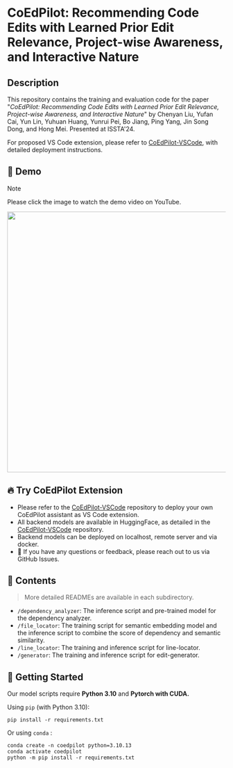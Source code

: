 # CoEdPilot: Recommending Code Edits with Learned Prior Edit Relevance, Project-wise Awareness, and Interactive Nature

## Description

This repository contains the training and evaluation code for the paper "*CoEdPilot: Recommending Code Edits with Learned Prior Edit Relevance, Project-wise Awareness, and Interactive Nature*" by Chenyan Liu, Yufan Cai, Yun Lin, Yuhuan Huang, Yunrui Pei, Bo Jiang, Ping Yang, Jin Song Dong, and Hong Mei. Presented at ISSTA'24. 

For proposed VS Code extension, please refer to [CoEdPilot-VSCode](https://github.com/code-philia/CoEdPilot-extension), with detailed deployment instructions.

## 🎥 Demo
> [!NOTE]
> Please click the image to watch the demo video on YouTube.
<div align="center">
   <a href="https://youtu.be/6G2-7Gf0Fhc">
   <img src="./demo_cover.png" width="600" />
   </a>
</div>

## 🔥 Try CoEdPilot Extension
* Please refer to the [CoEdPilot-VSCode](https://github.com/code-philia/CoEdPilot-extension) repository to deploy your own CoEdPilot assistant as VS Code extension.
* All backend models are available in HuggingFace, as detailed in the [CoEdPilot-VSCode](https://github.com/code-philia/CoEdPilot-extension) repository.
* Backend models can be deployed on localhost, remote server and via docker.
* 💬 If you have any questions or feedback, please reach out to us via GitHub Issues.

## 📂 Contents
> More detailed READMEs are available in each subdirectory.

- `/dependency_analyzer`: The inference script and pre-trained model for the dependency analyzer.
- `/file_locator`: The training script for semantic embedding model and the inference script to combine the score of dependency and semantic similarity.
- `/line_locator`: The training and inference script for line-locator.
- `/generator`: The training and inference script for edit-generator.

## 🚀 Getting Started

Our model scripts require **Python 3.10** and **Pytorch with CUDA.**  

Using `pip` (with Python 3.10):

```shell
pip install -r requirements.txt
```

Or using `conda` :

```shell
conda create -n coedpilot python=3.10.13
conda activate coedpilot
python -m pip install -r requirements.txt
```

